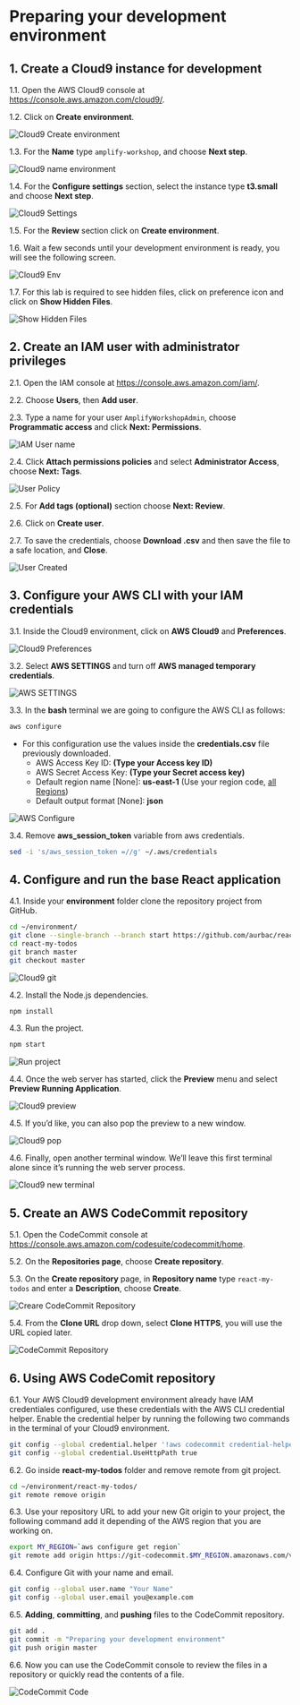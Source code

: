 # Preparing your development environment

## 1. Create a Cloud9 instance for development

1.1\. Open the AWS Cloud9 console at https://console.aws.amazon.com/cloud9/.

1.2\. Click on **Create environment**.

![Cloud9 Create environment](images/cloud9-create.png)

1.3\. For the **Name** type `amplify-workshop`, and choose **Next step**.

![Cloud9 name environment](images/cloud9-name.png)

1.4\. For the **Configure settings** section, select the instance type **t3.small** and choose **Next step**.

![Cloud9 Settings](images/cloud9-settings.png)

1.5\. For the **Review** section click on **Create environment**.

1.6\. Wait a few seconds until your development environment is ready, you will see the following screen.

![Cloud9 Env](images/cloud9-env.png)

1.7\. For this lab is required to see hidden files, click on preference icon and click on **Show Hidden Files**.

![Show Hidden Files](images/cloud9-show-hidden-files.png)

## 2. Create an IAM user with administrator privileges

2.1\. Open the IAM console at https://console.aws.amazon.com/iam/.

2.2\. Choose **Users**, then **Add user**.

2.3\. Type a name for your user `AmplifyWorkshopAdmin`, choose **Programmatic access** and click **Next: Permissions**.

![IAM User name](images/iam-user-name.png)

2.4\. Click **Attach permissions policies** and select **Administrator Access**, choose **Next: Tags**.

![User Policy](images/iam-user-policy.png)

2.5\. For **Add tags (optional)** section choose **Next: Review**.

2.6\. Click on **Create user**.

2.7\. To save the credentials, choose **Download .csv** and then save the file to a safe location, and **Close**.

![User Created](images/iam-user-created.png)

## 3. Configure your AWS CLI with your IAM credentials

3.1\. Inside the Cloud9 environment, click on **AWS Cloud9** and **Preferences**.

![Cloud9 Preferences](images/cloud9-preferences.png)

3.2\. Select **AWS SETTINGS** and turn off **AWS managed temporary credentials**.

![AWS SETTINGS](images/cloud9-aws-settings.png)

3.3\. In the **bash** terminal we are going to configure the AWS CLI as follows:

``` bash
aws configure
```

- For this configuration use the values inside the **credentials.csv** file previously downloaded.
    - AWS Access Key ID: **(Type your Access key ID)**
    - AWS Secret Access Key: **(Type your Secret access key)**
    - Default region name [None]: **us-east-1** (Use your region code, [all Regions](https://docs.aws.amazon.com/AWSEC2/latest/UserGuide/using-regions-availability-zones.html#concepts-available-regions))
    - Default output format [None]: **json**

![AWS Configure](images/cloud9-aws-configure.png)

3.4\. Remove **aws_session_token** variable from aws credentials.

``` bash
sed -i 's/aws_session_token =//g' ~/.aws/credentials
```

## 4. Configure and run the base React application

4.1\. Inside your **environment** folder clone the repository project from GitHub.

``` bash
cd ~/environment/
git clone --single-branch --branch start https://github.com/aurbac/react-my-todos.git
cd react-my-todos
git branch master
git checkout master
```

![Cloud9 git](images/cloud9-git.png)

4.2\. Install the Node.js dependencies.

``` bash
npm install
```

4.3\. Run the project.

``` bash
npm start
```

![Run project](images/cloud9-run-project.png)

4.4\. Once the web server has started, click the **Preview** menu and select **Preview Running Application**.

![Cloud9 preview](images/cloud9-preview.png)

4.5\. If you’d like, you can also pop the preview to a new window.

![Cloud9 pop](images/cloud9-pop.png)

4.6\. Finally, open another terminal window. We’ll leave this first terminal alone since it’s running the web server process.

![Cloud9 new terminal](images/cloud9-new-terminal.png)

## 5. Create an AWS CodeCommit repository

5.1\. Open the CodeCommit console at https://console.aws.amazon.com/codesuite/codecommit/home.

5.2\. On the **Repositories page**, choose **Create repository**.

5.3\. On the **Create repository** page, in **Repository name** type `react-my-todos` and enter a **Description**, choose **Create**.

![Creare CodeCommit Repository](images/codecommit-create.png)

5.4\. From the **Clone URL** drop down, select **Clone HTTPS**, you will use the URL copied later. 

![CodeCommit Repository](images/codecommit-repository.png)

## 6. Using AWS CodeComit repository

6.1\. Your AWS Cloud9 development environment already have IAM credentiales configured, use these credentials with the AWS CLI credential helper. Enable the credential helper by running the following two commands in the terminal of your Cloud9 environment.

``` bash
git config --global credential.helper '!aws codecommit credential-helper $@'
git config --global credential.UseHttpPath true
```

6.2\. Go inside **react-my-todos** folder and remove remote from git project.

``` bash
cd ~/environment/react-my-todos/
git remote remove origin
```

6.3\. Use your repository URL to add your new Git origin to your project, the following command add it depending of the AWS region that you are working on.

``` bash
export MY_REGION=`aws configure get region`
git remote add origin https://git-codecommit.$MY_REGION.amazonaws.com/v1/repos/react-my-todos
```

6.4\. Configure Git with your name and email.

``` bash
git config --global user.name "Your Name"
git config --global user.email you@example.com
```

6.5\. **Adding**, **committing**, and **pushing** files to the CodeCommit repository.

``` bash
git add .
git commit -m "Preparing your development environment"
git push origin master
```

6.6\. Now you can use the CodeCommit console to review the files in a repository or quickly read the contents of a file.

![CodeCommit Code](images/codecommit-code.png)